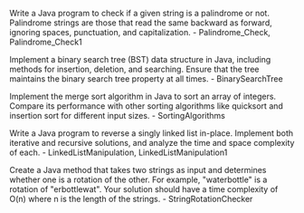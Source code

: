Write a Java program to check if a given string is a palindrome or not. Palindrome strings are those that read the same backward as forward, ignoring spaces, punctuation, and capitalization. - Palindrome_Check, Palindrome_Check1

Implement a binary search tree (BST) data structure in Java, including methods for insertion, deletion, and searching. Ensure that the tree maintains the binary search tree property at all times. - BinarySearchTree

Implement the merge sort algorithm in Java to sort an array of integers. Compare its performance with other sorting algorithms like quicksort and insertion sort for different input sizes. - SortingAlgorithms

Write a Java program to reverse a singly linked list in-place. Implement both iterative and recursive solutions, and analyze the time and space complexity of each. - LinkedListManipulation, LinkedListManipulation1

Create a Java method that takes two strings as input and determines whether one is a rotation of the other. For example, "waterbottle" is a rotation of "erbottlewat". Your solution should have a time complexity of O(n) where n is the length of the strings. - StringRotationChecker
